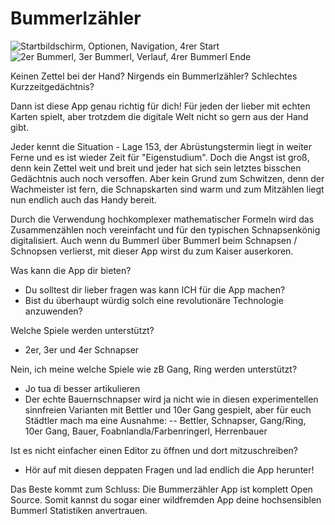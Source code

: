 # Bummerlzähler

![Startbildschirm, Optionen, Navigation, 4rer Start](screenshots/Screenshots_1.png)
![2er Bummerl, 3er Bummerl, Verlauf, 4rer Bummerl Ende](screenshots/Screenshots_2.png)
 
Keinen Zettel bei der Hand? Nirgends ein Bummerlzähler? Schlechtes Kurzzeitgedächtnis?

Dann ist diese App genau richtig für dich! Für jeden der lieber mit echten Karten spielt, aber trotzdem die digitale Welt nicht so gern aus der Hand gibt.

Jeder kennt die Situation - Lage 153, der Abrüstungstermin liegt in weiter Ferne und es ist wieder Zeit für "Eigenstudium". Doch die Angst ist groß, denn kein Zettel weit und breit und jeder hat sich sein letztes bisschen Gedächtnis auch noch versoffen. Aber kein Grund zum Schwitzen, denn der Wachmeister ist fern, die Schnapskarten sind warm und zum Mitzählen liegt nun endlich auch das Handy bereit.

Durch die Verwendung hochkomplexer mathematischer Formeln wird das Zusammenzählen noch vereinfacht und für den typischen Schnapsenkönig digitalisiert. Auch wenn du Bummerl über Bummerl beim Schnapsen / Schnopsen verlierst, mit dieser App wirst du zum Kaiser auserkoren.

Was kann die App dir bieten?
- Du solltest dir lieber fragen was kann ICH für die App machen?
- Bist du überhaupt würdig solch eine revolutionäre Technologie anzuwenden?

Welche Spiele werden unterstützt?
- 2er, 3er und 4er Schnapser

Nein, ich meine welche Spiele wie zB Gang, Ring werden unterstützt?
- Jo tua di besser artikulieren
- Der echte Bauernschnapser wird ja nicht wie in diesen experimentellen sinnfreien Varianten mit Bettler und 10er Gang gespielt, aber für euch Städtler mach ma eine Ausnahme:
-- Bettler, Schnapser, Gang/Ring, 10er Gang, Bauer, Foabnlandla/Farbenringerl, Herrenbauer

Ist es nicht einfacher einen Editor zu öffnen und dort mitzuschreiben?
- Hör auf mit diesen deppaten Fragen und lad endlich die App herunter!

Das Beste kommt zum Schluss: Die Bummerzähler App ist komplett Open Source. Somit kannst du sogar einer wildfremden App deine hochsensiblen Bummerl Statistiken anvertrauen.